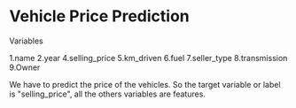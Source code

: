 # Vehicle Price Prediction

Variables 

1.name
2.year
4.selling_price
5.km_driven
6.fuel
7.seller_type
8.transmission
9.Owner

We have to predict the price of the vehicles. 
So the target variable or label is "selling_price", all the others variables are features.